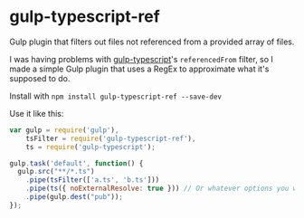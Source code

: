 gulp-typescript-ref
===================
Gulp plugin that filters out files not referenced from a provided array of files.

I was having problems with [gulp-typescript](https://github.com/ivogabe/gulp-typescript)'s
`referencedFrom` filter, so I made a simple Gulp plugin that uses a RegEx to approximate
what it's supposed to do.

Install with `npm install gulp-typescript-ref --save-dev`

Use it like this:

```javascript
var gulp = require('gulp'),
    tsFilter = require('gulp-typescript-ref'),
    ts = require('gulp-typescript');

gulp.task('default', function() {
  gulp.src("**/*.ts")
    .pipe(tsFilter(['a.ts', 'b.ts']))
    .pipe(ts({ noExternalResolve: true })) // Or whatever options you want
    .pipe(gulp.dest("pub"));
});
```
